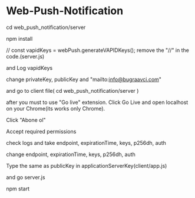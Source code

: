 # Web-Push-Notification
cd web_push_notification/server

npm install

// const vapidKeys = webPush.generateVAPIDKeys(); remove the "//" in the code.(server.js)

and Log vapidKeys

change privateKey, publicKey and "mailto:info@bugraavci.com"

and go to client file( cd web_push_notification/server )

after you must to use "Go live" extension. Click Go Live and open localhost on your Chrome(its works only Chrome).

Click "Abone ol"

Accept required permissions

check logs and take endpoint, expirationTime, keys, p256dh, auth 

change endpoint, expirationTime, keys, p256dh, auth

Type the same as publicKey in applicationServerKey(client/app.js)

and go server.js 

npm start
